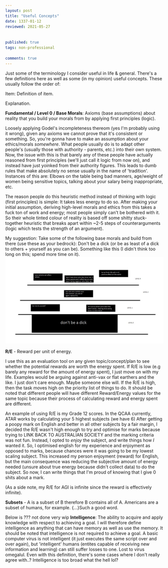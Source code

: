 ```yaml
---
layout: post
title: "Useful Concepts"
date: 1337-01-12
reviewed: 2021-05-27


published: true
tags: non-professional

comments: true
---
```

Just some of the terminology I consider useful in life & general. There's a few definitions here as well as some (in my opinion) useful concepts. These usually follow the order of:

Item: Definition of item.

Explanation.


**Fundamental / Level 0 / Base Morals**: Axioms (base assumptions) about reality that you build your morals from by applying first principles (logic).

 Loosely applying Godel's incompleteness thereom (yes I'm probably using it wrong), given any axioms we cannot prove that it's consistent or something. So, you're gonna have to make an assumption about your ethics/morals *somewhere*. What people usually do is to adapt other people's (usually those with authority - parents, etc.) into their own system. Now, the issue with this is that barely any of these people have actually reasoned from first principles (we'll just call it logic from now on), and instead have just yoinked from their authority figures. This leads to dumb rules that make absolutely no sense usually in the name of 'tradition'. Instances of this are: Elbows on the table being bad manners, age/weight of women being sensitive topics, talking about your salary being inappropriate, etc.

The reason people do this heuristic method instead of thinking with logic (first principles) is simple: It takes less energy to do so. After making your initial assumption, deriving high-level morals and ethics from this takes a fuck ton of work and energy; most people simply can't be bothered with it. So their whole tinted colour of reality is based off some shitty stuck-together heuristic that breaks apart within ~2-5 steps of counterarguments (logic which tests the strength of an argument).

My suggestion: Take some of the following base morals and build from there (use these as your bedrock): Don't be a dick (or be as least of a dick to others + yourself as you can be). Something like this (I didn't think too long on this; spend more time on it).
<img src="/assets/fundamentalmorals.jpg">


**R/E** - Reward per unit of energy. 

I use this as an evaluation tool on any given topic/concept/plan to see whether the potential rewards are worth the energy spent. If R/E is low (e.g barely any reward for the amount of energy spent), I just move on with my life. Examples would be arguing against anti-vax or flat earthers and the like. I just don't care enough. Maybe someone else will. If the R/E is high, then the task moves high on the priority list of things to do. It should be noted that different people will have different Reward/Energy values for the same topic because their process of calculating reward and energy spent are different.

An example of using R/E is my Grade 12 scores. In the QCAA currently, ATAR works by calculating your 5 highest subjects (we have 6) After getting a poopy mark on English and better in all other subjects by a fair margin, I decided the R/E wasn't high enough to try and optimise for marks because trying to LINK BACK TO AUSTRALIAN SOCIETY and the marking criteria was not fun. Instead, I opted to *enjoy* the subject, and write things how *I* wanted it. So, I optimised english for my experience and enjoyment as opposed to marks, because chances were it was going to be my lowest scaling subject. This increased my person enjoyment (reward) for English, but the main consequence was reducing the subjective amount of energy needed (unsure about true energy because didn't collect data) to do the subject. So now, I can write things that I'm proud of knowing that I give 0 shits about a mark.

(As a side note, my R/E for AGI is infinite since the reward is effectively infinite).

**Subsets** - A is a subset of B therefore B contains all of A. Americans are a subset of humans, for example. {...}Such a good word.

Below is ??? not done very wip 
**Intelligence**: The ability to acquire and apply knowledge with respect to achieving a goal. I will therefore define intelligence as anything that can have memory as well as use the memory. 
It should be noted that intelligence is not required to achieve a goal. A basic computer virus is not intelligent (it just executes the same script over and over again), but 'intelligent' humans (entites capable of receiving new information and learning) can still suffer losses to one. Lost to virus omegalul. Even with this definition, there's some cases where I don't really agree with..? Intelligence is too broad what the hell lol?




